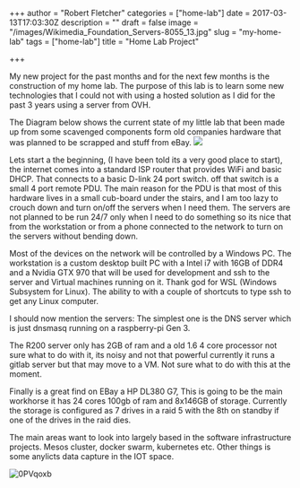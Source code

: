 +++
author = "Robert Fletcher"
categories = ["home-lab"]
date = 2017-03-13T17:03:30Z
description = ""
draft = false
image = "/images/Wikimedia_Foundation_Servers-8055_13.jpg"
slug = "my-home-lab"
tags = ["home-lab"]
title = "Home Lab Project"

+++


My new project for the past months and for the next few months is the construction of my home lab. The purpose of this lab is to learn some new technologies that I could not with using a hosted solution as I did for the past 3 years using a server from OVH. 

The Diagram below shows the current state of my little lab that been made up from some scavenged components form old companies hardware that was planned to be scrapped and stuff from eBay. 
![](/images/HomeLabDiagram.png)

Lets start a the beginning, (I have been told its a very good place to start), the internet comes into a standard ISP router that provides WiFi and basic DHCP. That connects to a basic D-link 24 port switch. off that switch is a small 4 port remote PDU. The main reason for the PDU is that most of this hardware lives in a small cub-board under the stairs, and I am too lazy to crouch down and turn on/off the servers when I need them. The servers are not planned to be run 24/7 only when I need to do something so its nice that from the workstation or from a phone connected to the network to turn on the servers without bending down. 

Most of the devices on the network will be controlled by a Windows PC. The workstation is a custom desktop  built PC with a Intel i7 with 16GB of DDR4 and a Nvidia GTX 970 that will be used for development and ssh to the server and Virtual machines running on it. Thank god for WSL (Windows Subsystem for Linux). The ability to with a couple of shortcuts to type ssh to get any Linux computer. 

I should now mention the servers:
The simplest one is the DNS server which is just dnsmasq running on a raspberry-pi Gen 3.

The R200 server only has 2GB of ram and a old 1.6 4 core processor not sure what to do with it, its noisy and not that powerful currently it runs a gitlab server but that may move to a VM. Not sure what to do with this at the moment.

Finally is a great find on EBay a HP DL380 G7, This is going to be the main workhorse it has 24 cores 100gb of ram and 8x146GB of storage. Currently the storage is configured as 7 drives in a raid 5 with the 8th on standby if one of the drives in the raid dies.

The main areas want to look into largely based in the software infrastructure projects. Mesos cluster, docker swarm, kubernetes etc. Other things is some anylicts data capture in the IOT space. 

![0PVqoxb](/images/0PVqoxb.png)

